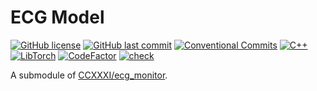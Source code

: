 # ECG Model

[![GitHub license](https://img.shields.io/github/license/ccxxxi/ecg_model)](LICENSE)
[![GitHub last commit](https://img.shields.io/github/last-commit/ccxxxi/ecg_model)](https://github.com/CCXXXI/ecg_model/commits)
[![Conventional Commits](https://img.shields.io/badge/Conventional%20Commits-1.0.0-%23FE5196?logo=conventionalcommits&logoColor=white)](https://conventionalcommits.org)
[![C++](https://img.shields.io/badge/C++-00599C?logo=cplusplus)](https://isocpp.org)
[![LibTorch](https://img.shields.io/badge/LibTorch-EE4C2C?logo=pytorch&logoColor=white)](https://pytorch.org)
[![CodeFactor](https://www.codefactor.io/repository/github/ccxxxi/ecg_model/badge)](https://www.codefactor.io/repository/github/ccxxxi/ecg_model)
[![check](https://github.com/CCXXXI/ecg_model/actions/workflows/check.yml/badge.svg)](https://github.com/CCXXXI/ecg_model/actions/workflows/check.yml)

A submodule of [CCXXXI/ecg_monitor](https://github.com/CCXXXI/ecg_monitor).
